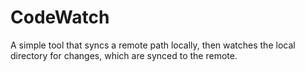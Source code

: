 CodeWatch
=========

A simple tool that syncs a remote path locally, then watches the local directory for changes, which are synced to the remote.